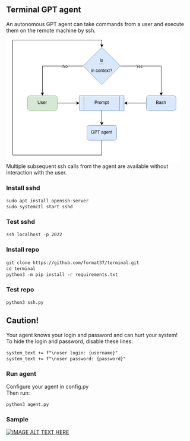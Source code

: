 ## Terminal GPT agent
An autonomous GPT agent can take commands from a user and execute them on the remote machine by ssh.  
![image](assets/terminal_agent.png)  
Multiple subsequent ssh calls from the agent are available without interaction with the user.
### Install sshd
```
sudo apt install openssh-server
sudo systemctl start sshd
```
### Test sshd
```
ssh localhost -p 2022
```
### Install repo
```
git clone https://github.com/format37/terminal.git
cd terminal
python3 -m pip install -r requirements.txt
```
### Test repo
```
python3 ssh.py
```
## Caution!
Your agent knows your login and password and can hurt your system!  
To hide the login and password, disable these lines:
```
system_text += f"\nuser login: {username}"
system_text += f"\nuser password: {password}"
```
### Run agent
Configure your agent in config.py  
Then run:
```
python3 agent.py
```
### Sample
[![IMAGE ALT TEXT HERE](https://i9.ytimg.com/vi_webp/n8_WRD7Ulg8/mqdefault.webp?v=655b1811&sqp=CIiy7KoG&rs=AOn4CLA--Jo50tVhlk1j7eiBt6Hqso9nFw)](https://youtu.be/n8_WRD7Ulg8?si=lAINq1mJ3ClhK4Vh)